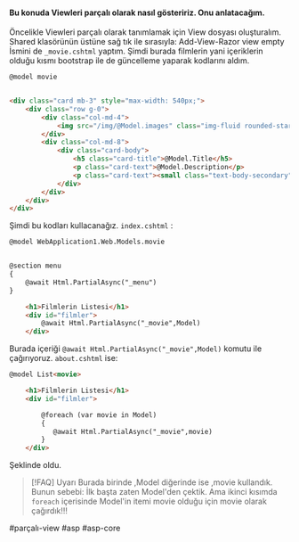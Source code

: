 #### Bu konuda Viewleri parçalı olarak nasıl gösteririz. Onu anlatacağım.

Öncelikle Viewleri parçalı olarak tanımlamak için View dosyası oluşturalım.
Shared klasörünün üstüne sağ tık ile sırasıyla:
Add-View-Razor view empty
İsmini de `_movie.cshtml` yaptım. 
Şimdi burada filmlerin yani içeriklerin olduğu kısmı bootstrap ile de güncelleme yaparak kodlarını aldım.
```html
@model movie


<div class="card mb-3" style="max-width: 540px;">
    <div class="row g-0">
        <div class="col-md-4">
            <img src="/img/@Model.images" class="img-fluid rounded-start" alt="@Model.Title">
        </div>
        <div class="col-md-8">
            <div class="card-body">
                <h5 class="card-title">@Model.Title</h5>
                <p class="card-text">@Model.Description</p>
                <p class="card-text"><small class="text-body-secondary">@Model.Director</small></p>
            </div>
        </div>
    </div>
</div>

```
Şimdi bu kodları kullacanağız.
`index.cshtml` :
```html
@model WebApplication1.Web.Models.movie


@section menu
{
    @await Html.PartialAsync("_menu")
}

    <h1>Filmlerin Listesi</h1>
    <div id="filmler">
        @await Html.PartialAsync("_movie",Model)
    </div>

```
Burada içeriği `@await Html.PartialAsync("_movie",Model)` komutu ile çağırıyoruz.
`about.cshtml` ise: 
```html
@model List<movie>

    <h1>Filmlerin Listesi</h1>
    <div id="filmler">

        @foreach (var movie in Model)
        {
           @await Html.PartialAsync("_movie",movie)
        }
    </div>
```
Şeklinde oldu. 

>[!FAQ] Uyarı
>Burada birinde ,Model diğerinde ise ,movie kullandık. Bunun sebebi:
>İlk başta zaten Model'den çektik. Ama ikinci kısımda `foreach` içerisinde Model'in itemi movie olduğu için movie olarak çağırdık!!!


#parçalı-view
#asp #asp-core 
